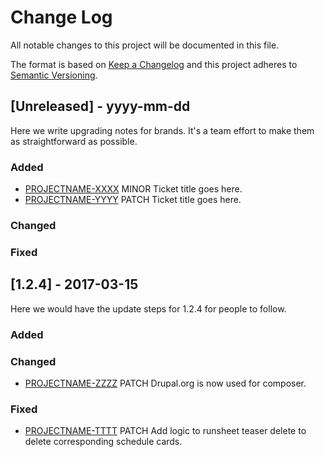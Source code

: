 # Change Log
All notable changes to this project will be documented in this file.
 
The format is based on [Keep a Changelog](http://keepachangelog.com/)
and this project adheres to [Semantic Versioning](http://semver.org/).
 
## [Unreleased] - yyyy-mm-dd
 
Here we write upgrading notes for brands. It's a team effort to make them as
straightforward as possible.
 
### Added
- [PROJECTNAME-XXXX](http://tickets.projectname.com/browse/PROJECTNAME-XXXX)
  MINOR Ticket title goes here.
- [PROJECTNAME-YYYY](http://tickets.projectname.com/browse/PROJECTNAME-YYYY)
  PATCH Ticket title goes here.
 
### Changed
 
### Fixed
 
## [1.2.4] - 2017-03-15
  
Here we would have the update steps for 1.2.4 for people to follow.
 
### Added
 
### Changed
  
- [PROJECTNAME-ZZZZ](http://tickets.projectname.com/browse/PROJECTNAME-ZZZZ)
  PATCH Drupal.org is now used for composer.
 
### Fixed
 
- [PROJECTNAME-TTTT](http://tickets.projectname.com/browse/PROJECTNAME-TTTT)
  PATCH Add logic to runsheet teaser delete to delete corresponding
  schedule cards.
